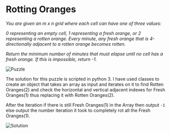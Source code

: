 # Rotting Oranges
_You are given an m x n grid where each cell can have one of three values:_

_0 representing an empty cell,_
_1 representing a fresh orange, or_
_2 representing a rotten orange._
_Every minute, any fresh orange that is 4-directionally adjacent to a rotten orange becomes rotten._

_Return the minimum number of minutes that must elapse until no cell has a fresh orange. If this is impossible, return -1._

![Puzzle]()

The solution for this puzzle is scripted in python 3. I have used classes to create an object that takes an array as input and iterates on it to find Rotten Oranges(2) and check the horizontal and vertical adjacent indexes for Fresh Oranges(1) thus replacing it with Rotten Oranges(2).

After the iteration if there is still Fresh Oranges(1) in the Array then output `-1` else output the number iteration it took to completely rot all the Fresh Oranges(1). 

![Solution]()